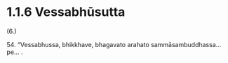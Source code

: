 # 1.1.6 Vessabhūsutta

(6.)

54\. “Vessabhussa, bhikkhave, bhagavato arahato sammāsambuddhassa…pe… .
